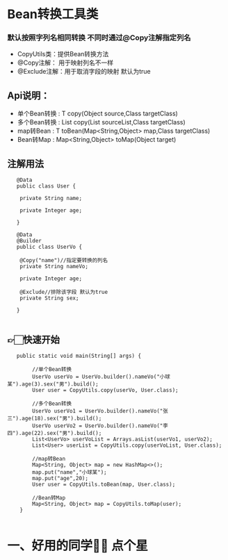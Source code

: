 # Bean转换工具类
### 默认按照字列名相同转换 不同时通过@Copy注解指定列名
* CopyUtils类：提供Bean转换方法<br>
*  @Copy注解： 用于映射列名不一样<br>
* @Exclude注解：用于取消字段的映射 默认为true<br>

##  Api说明：
* 单个Bean转换 :  T copy(Object source,Class<T> targetClass)<br>
* 多个Bean转换 : List copy(List sourceList,Class<T> targetClass)<br>
* map转Bean   :  T toBean(Map<String,Object> map,Class<T> targetClass)<br>
* Bean转Map   :  Map<String,Object> toMap(Object target)<br>

## 注解用法
```
   @Data
   public class User {
    
    private String name;
    
    private Integer age;
    
   }
 
   @Data
   @Builder
   public class UserVo {
    
    @Copy("name")//指定要转换的列名
    private String nameVo;
    
    private Integer age;
    
    @Exclude//排除该字段 默认为true
    private String sex;
    
   }
   
```

## 👉🏻快速开始
```
   public static void main(String[] args) {
        
        //单个Bean转换
        UserVo userVo = UserVo.builder().nameVo("小球某").age(3).sex("男").build();
        User user = CopyUtils.copy(userVo, User.class);
        
        //多个Bean转换
        UserVo userVo1 = UserVo.builder().nameVo("张三").age(18).sex("男").build();
        UserVo userVo2 = UserVo.builder().nameVo("李四").age(22).sex("男").build();
        List<UserVo> userVoList = Arrays.asList(userVo1, userVo2);
        List<User> userList = CopyUtils.copy(userVoList, User.class);
        
        //map转Bean
        Map<String, Object> map = new HashMap<>();
        map.put("name","小球某");
        map.put("age",20);
        User user = CopyUtils.toBean(map, User.class);
        
        //Bean转Map
        Map<String, Object> map = CopyUtils.toMap(user);
    }
   
```
# 一、好用的同学💁🏻 点个星